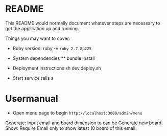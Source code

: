 # README

This README would normally document whatever steps are necessary to get the
application up and running.

Things you may want to cover:

* Ruby version: 
ruby -v
```ruby 2.7.8p225```

* System dependencies
** bundle install

* Deployment instructions
sh dev.deploy.sh

* Start service
rails s

# Usermanual

* Open menu page to begin
```http://localhost:3000/admin/menu```

Generate: Input email and board dimension to can be Generate new board.
Show: Require Email only to show latest 10 board of this email.
